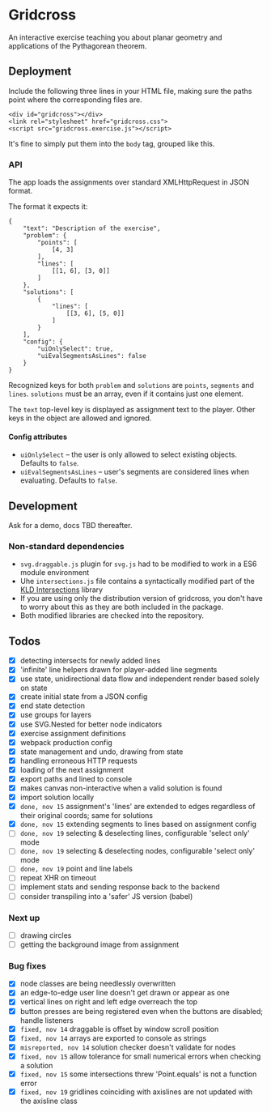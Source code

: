 # Gridcross

An interactive exercise teaching you about planar geometry and applications of the Pythagorean theorem.

## Deployment

Include the following three lines in your HTML file, making sure the paths point where the corresponding files are.

```
<div id="gridcross"></div>
<link rel="stylesheet" href="gridcross.css">
<script src="gridcross.exercise.js"></script>
```
It's fine to simply put them into the `body` tag, grouped like this.

### API

The app loads the assignments over standard XMLHttpRequest in JSON format.

The format it expects it:

```
{
    "text": "Description of the exercise",
    "problem": {
        "points": [
            [4, 3]
        ],
        "lines": [
            [[1, 6], [3, 0]]
        ]
    },
    "solutions": [
        {
            "lines": [
                [[3, 6], [5, 0]]
            ]
        }
    ],
    "config": {
        "uiOnlySelect": true,
        "uiEvalSegmentsAsLines": false
    }
}
```

Recognized keys for both `problem` and `solutions` are `points`, `segments` and `lines`. `solutions` must be an array, even if it contains just one element.

The `text` top-level key is displayed as assignment text to the player. Other keys in the object are allowed and ignored.

#### Config attributes

- `uiOnlySelect` – the user is only allowed to select existing objects. Defaults to `false`.
- `uiEvalSegmentsAsLines` – user's segments are considered lines when evaluating. Defaults to `false`.


## Development

Ask for a demo, docs TBD thereafter.

### Non-standard dependencies

- `svg.draggable.js` plugin for `svg.js` had to be modified to work in a ES6 module environment
- Uhe `intersections.js` file contains a syntactically modified part of the [KLD Intersections](https://github.com/thelonious/kld-intersections) library 
- If you are using only the distribution version of gridcross, you don't have to worry about this as they are both included in the package.
- Both modified libraries are checked into the repository.

## Todos

- [x] detecting intersects for newly added lines 
- [x] 'infinite' line helpers drawn for player-added line segments
- [x] use state, unidirectional data flow and independent render based solely on state
- [x] create initial state from a JSON config 
- [x] end state detection
- [x] use groups for layers
- [x] use SVG.Nested for better node indicators
- [x] exercise assignment definitions
- [x] webpack production config
- [x] state management and undo, drawing from state
- [x] handling erroneous HTTP requests
- [x] loading of the next assignment
- [x] export paths and lined to console
- [x] makes canvas non-interactive when a valid solution is found
- [x] import solution locally
- [x] `done, nov 15` assignment's 'lines' are extended to edges regardless of their original coords; same for solutions
- [x] `done, nov 15` extending segments to lines based on assignment config
- [ ] `done, nov 19` selecting & deselecting lines, configurable 'select only' mode
- [ ] `done, nov 19` selecting & deselecting nodes, configurable 'select only' mode
- [ ] `done, nov 19` point and line labels
- [ ] repeat XHR on timeout
- [ ] implement stats and sending response back to the backend
- [ ] consider transpiling into a 'safer' JS version (babel)

### Next up

- [ ] drawing circles
- [ ] getting the background image from assignment

### Bug fixes

- [x] node classes are being needlessly overwritten
- [x] an edge-to-edge user line doesn't get drawn or appear as one
- [x] vertical lines on right and left edge overreach the top
- [x] button presses are being registered even when the buttons are disabled; handle listeners
- [x] `fixed, nov 14` draggable is offset by window scroll position
- [x] `fixed, nov 14` arrays are exported to console as strings
- [x] `misreported, nov 14` solution checker doesn't validate for nodes
- [x] `fixed, nov 15` allow tolerance for small numerical errors when checking a solution
- [x] `fixed, nov 15` some intersections threw 'Point.equals' is not a function error 
- [x] `fixed, nov 19` gridlines coinciding with axislines are not updated with the axisline class  
